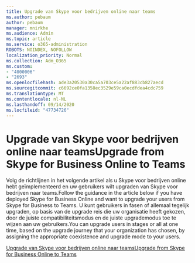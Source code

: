 ```yaml
---
title: Upgrade van Skype voor bedrijven online naar teams
ms.author: pebaum
author: pebaum
manager: mnirkhe
ms.audience: Admin
ms.topic: article
ms.service: o365-administration
ROBOTS: NOINDEX, NOFOLLOW
localization_priority: Normal
ms.collection: Adm_O365
ms.custom:
- "4000006"
- "2693"
ms.openlocfilehash: ade3a20530a30ca5a703ce5a22af883cb827aecd
ms.sourcegitcommit: c6692ce0fa1358ec3529e59ca0ecdfdea4cdc759
ms.translationtype: MT
ms.contentlocale: nl-NL
ms.lasthandoff: 09/14/2020
ms.locfileid: "47734726"
---
```

# <a name="upgrade-from-skype-for-business-online-to-teams"></a><span data-ttu-id="6d52d-102">Upgrade van Skype voor bedrijven online naar teams</span><span class="sxs-lookup"><span data-stu-id="6d52d-102">Upgrade from Skype for Business Online to Teams</span></span>  

<span data-ttu-id="6d52d-103">Volg de richtlijnen in het volgende artikel als u Skype voor bedrijven online hebt geïmplementeerd en uw gebruikers wilt upgraden van Skype voor bedrijven naar teams.</span><span class="sxs-lookup"><span data-stu-id="6d52d-103">Follow the guidance in the article below if you have deployed Skype for Business Online and want to upgrade your users from Skype for Business to Teams.</span></span> <span data-ttu-id="6d52d-104">U kunt gebruikers in fasen of allemaal tegelijk upgraden, op basis van de upgrade reis die uw organisatie heeft gekozen, door de juiste compatibiliteitsmodus en de juiste upgrademodus toe te wijzen aan uw gebruikers.</span><span class="sxs-lookup"><span data-stu-id="6d52d-104">You can upgrade users in stages or all at one time, based on the upgrade journey that your organization has chosen, by assigning the appropriate coexistence and upgrade mode to your users.</span></span>

[<span data-ttu-id="6d52d-105">Upgrade van Skype voor bedrijven online naar teams</span><span class="sxs-lookup"><span data-stu-id="6d52d-105">Upgrade from Skype for Business Online to Teams</span></span>](https://docs.microsoft.com/MicrosoftTeams/upgrade-to-teams-execute-skypeforbusinessonline) 